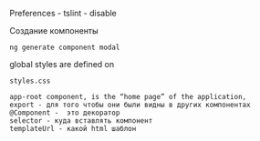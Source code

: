 Preferences - tslint - disable


Создание компоненты
```
ng generate component modal
```
global styles are defined on
```
styles.css
```
```
app-root component, is the “home page” of the application,
export - для того чтобы они были видны в других компонентах
@Component -  это декоратор
selector - куда вставлять компонент
templateUrl - какой html шаблон
```
